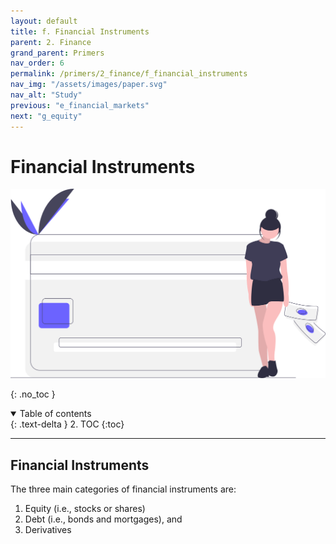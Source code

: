 ```yaml
---
layout: default
title: f. Financial Instruments
parent: 2. Finance
grand_parent: Primers
nav_order: 6
permalink: /primers/2_finance/f_financial_instruments
nav_img: "/assets/images/paper.svg"
nav_alt: "Study"
previous: "e_financial_markets"
next: "g_equity"
---
```


# Financial Instruments

![Finance](/assets/images/primers/finance.svg)

{: .no_toc }

<details open markdown="block">
  <summary>
    Table of contents
  </summary>
  {: .text-delta }
2. TOC
{:toc}
</details>

---

<div class="theory" markdown="1">

## Financial Instruments

The three main categories of financial instruments are:

1) Equity (i.e., stocks or shares)   
2) Debt (i.e., bonds and mortgages), and   
3) Derivatives   

</div>

